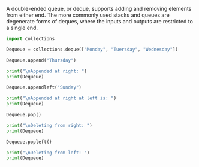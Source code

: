 A double-ended queue, or deque, supports adding and removing elements from either end. The more commonly used stacks and queues are degenerate forms of deques, where the inputs and outputs are restricted to a single end.

```python
import collections

Dequeue = collections.deque(["Monday", "Tuersday", "Wednesday"])

Dequeue.append("Thursday")

print("\nAppended at right: ")
print(Dequeue)

Dequeue.appendleft("Sunday")

print("\nAppended at right at left is: ")
print(Dequeue)

Dequeue.pop()

print("\nDeleting from right: ")
print(Dequeue)

Dequeue.popleft()

print("\nDeleting from left: ")
print(Dequeue)
```
